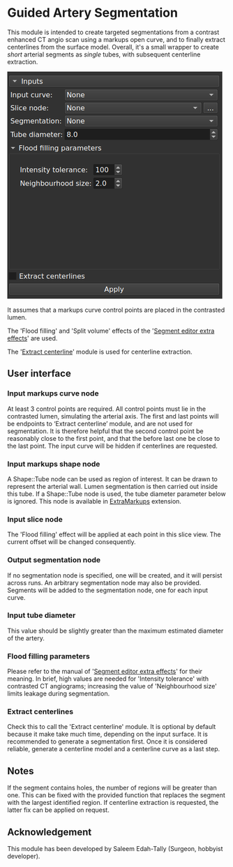 # Guided Artery Segmentation

This module is intended to create targeted segmentations from a contrast enhanced CT angio scan using a markups open curve, and to finally extract centerlines from the surface model. Overall, it's a small wrapper to create *short* arterial segments as *single* tubes, with subsequent centerline extraction.

![](GuidedArterySegmentationScreenshot_1.png)

It assumes that a markups curve control points are placed in the contrasted lumen.

The 'Flood filling' and 'Split volume' effects of the '[Segment editor extra effects](https://github.com/lassoan/SlicerSegmentEditorExtraEffects)' are used.

The '[Extract centerline](https://github.com/vmtk/SlicerExtension-VMTK/tree/master/ExtractCenterline/)' module is used for centerline extraction.

## User interface

### Input markups curve node

At least 3 control points are required. All control points must lie in the contrasted lumen, simulating the arterial axis. The first and last points will be endpoints to ‘Extract centerline’ module, and are not used for segmentation. It is therefore helpful that the second control point be reasonably close to the first point, and that the before last one be close to the last point. The input curve will be hidden if centerlines are requested.

### Input markups shape node

A Shape::Tube node can be used as region of interest. It can be drawn to represent the arterial wall. Lumen segmentation is then carried out inside this tube. If a Shape::Tube node is used, the tube diameter parameter below is ignored. This node is available in [ExtraMarkups](https://github.com/chir-set/SlicerExtraMarkups) extension.

### Input slice node

The 'Flood filling' effect will be applied at each point in this slice view. The current offset will be changed consequently.

### Output segmentation node

If no segmentation node is specified, one will be created, and it will persist across runs. An arbitrary segmentation node may also be provided. Segments will be added to the segmentation node, one for each input curve.

### Input tube diameter

This value should be slightly greater than the maximum estimated diameter of the artery.

### Flood filling parameters

Please refer to the manual of '[Segment editor extra effects](https://github.com/lassoan/SlicerSegmentEditorExtraEffects)' for their meaning. In brief, high values are needed for 'Intensity tolerance' with contrasted CT angiograms; increasing the value of 'Neighbourhood size' limits leakage during segmentation.

### Extract centerlines

Check this to call the 'Extract centerline' module. It is optional by default because it make take much time, depending on the input surface. It is recommended to generate a segmentation first. Once it is considered reliable, generate a centerline model and a centerline curve as a last step.

## Notes

If the segment contains holes, the number of regions will be greater than one. This can be fixed with the provided function that replaces the segment with the largest identified region. If centerline extraction is requested, the latter fix can be applied on request.

## Acknowledgement

This module has been developed by Saleem Edah-Tally (Surgeon, hobbyist developer).
